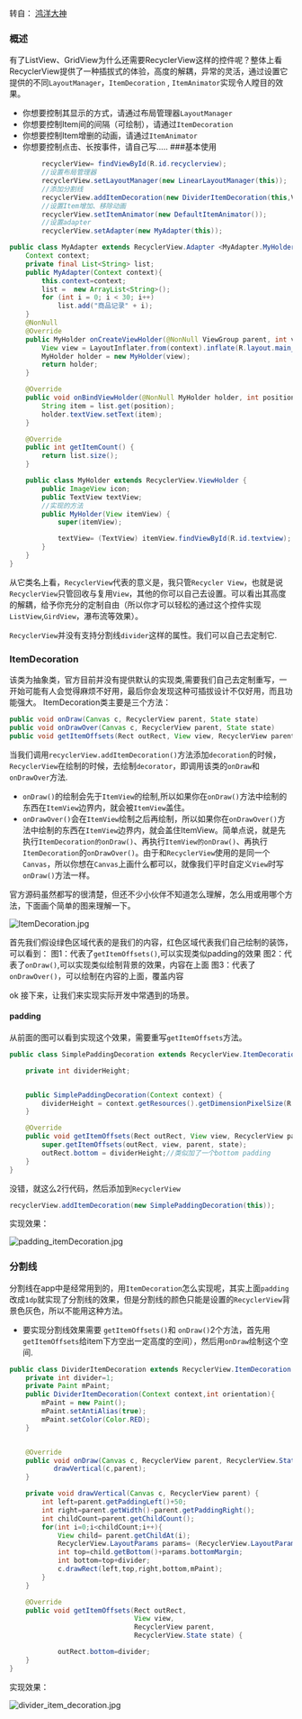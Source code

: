 转自： [鸿洋大神](http://blog.csdn.net/lmj623565791/article/details/45059587)
### 概述
有了ListView、GridView为什么还需要RecyclerView这样的控件呢？整体上看RecyclerView提供了一种插拔式的体验，高度的解耦，异常的灵活，通过设置它提供的不同`LayoutManager`，`ItemDecoration` , `ItemAnimator`实现令人瞠目的效果。
* 你想要控制其显示的方式，请通过布局管理器`LayoutManager`
* 你想要控制Item间的间隔（可绘制），请通过`ItemDecoration`
* 你想要控制Item增删的动画，请通过`ItemAnimator`
* 你想要控制点击、长按事件，请自己写.....
###基本使用
```java
        recyclerView= findViewById(R.id.recyclerview);
        //设置布局管理器
        recyclerView.setLayoutManager(new LinearLayoutManager(this));
        //添加分割线
        recyclerView.addItemDecoration(new DividerItemDecoration(this,VERTICAL ));
        //设置Item增加、移除动画
        recyclerView.setItemAnimator(new DefaultItemAnimator());
        //设置adapter
        recyclerView.setAdapter(new MyAdapter(this));
```
```java
public class MyAdapter extends RecyclerView.Adapter <MyAdapter.MyHolder>{
    Context context;
    private final List<String> list;
    public MyAdapter(Context context){
        this.context=context;
        list =  new ArrayList<String>();
        for (int i = 0; i < 30; i++)
            list.add("商品记录" + i);
    }
    @NonNull
    @Override
    public MyHolder onCreateViewHolder(@NonNull ViewGroup parent, int viewType) {
        View view = LayoutInflater.from(context).inflate(R.layout.main_recyclerview_item, parent, false);
        MyHolder holder = new MyHolder(view);
        return holder;
    }

    @Override
    public void onBindViewHolder(@NonNull MyHolder holder, int position) {
        String item = list.get(position);
        holder.textView.setText(item);
    }

    @Override
    public int getItemCount() {
        return list.size();
    }

    public class MyHolder extends RecyclerView.ViewHolder {
        public ImageView icon;
        public TextView textView;
        //实现的方法
        public MyHolder(View itemView) {
            super(itemView);

            textView= (TextView) itemView.findViewById(R.id.textview);
        }
    }
}

```
从它类名上看，`RecyclerView`代表的意义是，我只管`Recycler View`，也就是说`RecyclerView`只管回收与复用`View`，其他的你可以自己去设置。可以看出其高度的解耦，给予你充分的定制自由（所以你才可以轻松的通过这个控件实现`ListView`,`GirdView`，瀑布流等效果）。

`RecyclerView`并没有支持分割线`divider`这样的属性。我们可以自己去定制它.
### ItemDecoration
该类为抽象类，官方目前并没有提供默认的实现类,需要我们自己去定制重写，一开始可能有人会觉得麻烦不好用，最后你会发现这种可插拔设计不仅好用，而且功能强大。
ItemDecoration类主要是三个方法：
```java
public void onDraw(Canvas c, RecyclerView parent, State state)
public void onDrawOver(Canvas c, RecyclerView parent, State state)
public void getItemOffsets(Rect outRect, View view, RecyclerView parent, State state)
```
当我们调用`recyclerView.addItemDecoration()`方法添加`decoration`的时候，`RecyclerView`在绘制的时候，去绘制`decorator`，即调用该类的`onDraw`和`onDrawOver`方法.
* `onDraw()`的绘制会先于`ItemView`的绘制,所以如果你在`onDraw()`方法中绘制的东西在`ItemView`边界内，就会被`ItemView`盖住。
* `onDrawOver()`会在`ItemView`绘制之后再绘制，所以如果你在`onDrawOver()`方法中绘制的东西在`ItemView`边界内，就会盖住ItemView。简单点说，就是先执行`ItemDecoration的onDraw()`、再执行`ItemView的onDraw()`、再执行`ItemDecoration`的`onDrawOver()`。由于和`RecyclerView`使用的是同一个`Canvas`，所以你想在`Canvas`上画什么都可以，就像我们平时自定义`View`时写`onDraw()`方法一样。

官方源码虽然都写的很清楚，但还不少小伙伴不知道怎么理解，怎么用或用哪个方法，下面画个简单的图来理解一下。

![ItemDecoration.jpg](https://github.com/WenJunKing/MyNote/blob/master/pics/recyclerview_img_01.png)

首先我们假设绿色区域代表的是我们的内容，红色区域代表我们自己绘制的装饰，可以看到：
图1：代表了`getItemOffsets()`,可以实现类似padding的效果
图2：代表了`onDraw()`,可以实现类似绘制背景的效果，内容在上面
图3：代表了`onDrawOver()`，可以绘制在内容的上面，覆盖内容

ok 接下来，让我们来实现实际开发中常遇到的场景。
#### padding
从前面的图可以看到实现这个效果，需要重写`getItemOffsets`方法。
```java
public class SimplePaddingDecoration extends RecyclerView.ItemDecoration {

    private int dividerHeight;


    public SimplePaddingDecoration(Context context) {
        dividerHeight = context.getResources().getDimensionPixelSize(R.dimen.divider_height);
    }

    @Override
    public void getItemOffsets(Rect outRect, View view, RecyclerView parent, RecyclerView.State state) {
        super.getItemOffsets(outRect, view, parent, state);
        outRect.bottom = dividerHeight;//类似加了一个bottom padding
    }
}
```
没错，就这么2行代码，然后添加到`RecyclerView`
```java
recyclerView.addItemDecoration(new SimplePaddingDecoration(this));
```
实现效果：

![padding_itemDecoration.jpg](https://github.com/WenJunKing/MyNote/blob/master/pics/item_decoration_demo_01.png)

### 分割线
分割线在app中是经常用到的，用`ItemDecoration`怎么实现呢，其实上面`padding`改成`1dp`就实现了分割线的效果，但是分割线的颜色只能是设置的`RecyclerView`背景色灰色，所以不能用这种方法。
* 要实现分割线效果需要 `getItemOffsets()`和 `onDraw()`2个方法，首先用 `getItemOffsets`给item下方空出一定高度的空间），然后用`onDraw`绘制这个空间.
```java
public class DividerItemDecoration extends RecyclerView.ItemDecoration {
    private int divider=1;
    private Paint mPaint;
    public DividerItemDecoration(Context context,int orientation){
        mPaint = new Paint();
        mPaint.setAntiAlias(true);
        mPaint.setColor(Color.RED);
    }


    @Override
    public void onDraw(Canvas c, RecyclerView parent, RecyclerView.State state) {
           drawVertical(c,parent);
    }

    private void drawVertical(Canvas c, RecyclerView parent) {
        int left=parent.getPaddingLeft()+50;
        int right=parent.getWidth()-parent.getPaddingRight();
        int childCount=parent.getChildCount();
        for(int i=0;i<childCount;i++){
            View child= parent.getChildAt(i);
            RecyclerView.LayoutParams params= (RecyclerView.LayoutParams) child.getLayoutParams();
            int top=child.getBottom()+params.bottomMargin;
            int bottom=top+divider;
            c.drawRect(left,top,right,bottom,mPaint);
        }
    }

    @Override
    public void getItemOffsets(Rect outRect,
                               View view,
                               RecyclerView parent,
                               RecyclerView.State state) {

            outRect.bottom=divider; 
    }
}
```
实现效果：

![divider_item_decoration.jpg](https://github.com/WenJunKing/MyNote/blob/master/pics/item_decoration_demo_02.png)